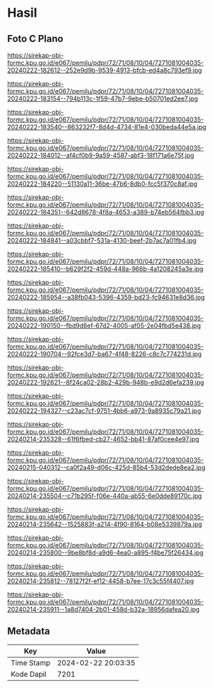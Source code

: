 # Hasil

## Foto C Plano

https://sirekap-obj-formc.kpu.go.id/e067/pemilu/pdpr/72/71/08/10/04/7271081004035-20240222-182612--252e9d9b-9539-4913-bfcb-ed4a8c793ef9.jpg

https://sirekap-obj-formc.kpu.go.id/e067/pemilu/pdpr/72/71/08/10/04/7271081004035-20240222-183154--794b113c-1f59-47b7-9ebe-b50701ed2ee7.jpg

https://sirekap-obj-formc.kpu.go.id/e067/pemilu/pdpr/72/71/08/10/04/7271081004035-20240222-183540--863232f7-8d4d-4734-81e4-030beda44e5a.jpg

https://sirekap-obj-formc.kpu.go.id/e067/pemilu/pdpr/72/71/08/10/04/7271081004035-20240222-184012--af4cf0b9-9a59-4587-abf3-18f171a6e75f.jpg

https://sirekap-obj-formc.kpu.go.id/e067/pemilu/pdpr/72/71/08/10/04/7271081004035-20240222-184220--51130a11-36be-47b6-8db0-fcc5f370c8af.jpg

https://sirekap-obj-formc.kpu.go.id/e067/pemilu/pdpr/72/71/08/10/04/7271081004035-20240222-184351--642d8678-4f8a-4653-a389-b74eb564fbb3.jpg

https://sirekap-obj-formc.kpu.go.id/e067/pemilu/pdpr/72/71/08/10/04/7271081004035-20240222-184841--a03cbbf7-531a-4130-beef-2b7ac7a01fb4.jpg

https://sirekap-obj-formc.kpu.go.id/e067/pemilu/pdpr/72/71/08/10/04/7271081004035-20240222-185410--b629f2f2-459d-448a-966b-4a1208245a3e.jpg

https://sirekap-obj-formc.kpu.go.id/e067/pemilu/pdpr/72/71/08/10/04/7271081004035-20240222-185954--a38fb043-5396-4359-bd23-fc94631e8d36.jpg

https://sirekap-obj-formc.kpu.go.id/e067/pemilu/pdpr/72/71/08/10/04/7271081004035-20240222-190150--fbd9d8ef-67d2-4005-af05-2e04fbd5e438.jpg

https://sirekap-obj-formc.kpu.go.id/e067/pemilu/pdpr/72/71/08/10/04/7271081004035-20240222-190704--92fce3d7-ba67-4f48-8226-c8c7c774231d.jpg

https://sirekap-obj-formc.kpu.go.id/e067/pemilu/pdpr/72/71/08/10/04/7271081004035-20240222-192621--8f24ca02-28b2-429b-948b-e9d2d6efa239.jpg

https://sirekap-obj-formc.kpu.go.id/e067/pemilu/pdpr/72/71/08/10/04/7271081004035-20240222-194327--c23ac7cf-9751-4bb6-a973-9a8935c79a21.jpg

https://sirekap-obj-formc.kpu.go.id/e067/pemilu/pdpr/72/71/08/10/04/7271081004035-20240214-235328--61f6fbed-cb27-4652-bb41-87af0cee4e97.jpg

https://sirekap-obj-formc.kpu.go.id/e067/pemilu/pdpr/72/71/08/10/04/7271081004035-20240215-040312--ca0f2a49-d06c-425d-85b4-53d2dede8ea2.jpg

https://sirekap-obj-formc.kpu.go.id/e067/pemilu/pdpr/72/71/08/10/04/7271081004035-20240214-235504--c71b295f-f06e-440a-ab55-6e0dde89170c.jpg

https://sirekap-obj-formc.kpu.go.id/e067/pemilu/pdpr/72/71/08/10/04/7271081004035-20240214-235642--1525883f-a214-4f90-8164-b08e5339879a.jpg

https://sirekap-obj-formc.kpu.go.id/e067/pemilu/pdpr/72/71/08/10/04/7271081004035-20240214-235800--9be8bf8d-a9d6-4ea0-a895-f4be75f26434.jpg

https://sirekap-obj-formc.kpu.go.id/e067/pemilu/pdpr/72/71/08/10/04/7271081004035-20240214-235812--78127f2f-ef12-4458-b7ee-17c3c55f4407.jpg

https://sirekap-obj-formc.kpu.go.id/e067/pemilu/pdpr/72/71/08/10/04/7271081004035-20240214-235911--1a8d7404-2b01-458d-b32a-18956dafea20.jpg


## Metadata

| Key        | Value               |
| ---------- | ------------------- |
| Time Stamp | 2024-02-22 20:03:35 |
| Kode Dapil | 7201                |



